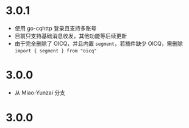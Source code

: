 # 3.0.1

* 使用 go-cqhttp 登录且支持多账号
* 目前只支持基础消息收发，其他功能等后续更新
* 由于完全删除了 OICQ，并且内置 `segment`，若插件缺少 OICQ，需删除 `import { segment } from "oicq"`

# 3.0.0

* 从 Miao-Yunzai 分支

# 3.0.0